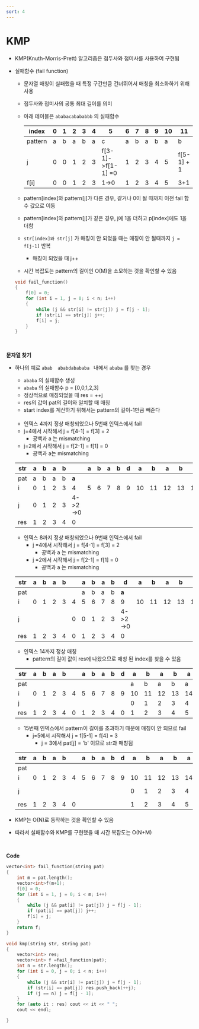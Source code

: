```yaml
---
sort: 4
---
```


# KMP

* KMP(Knuth-Morris-Prett) 알고리즘은 접두사와 접미사를 사용하여 구현됨

* 실패함수 (fail function)

  * 문자열 매칭이 실패했을 때 특정 구간만큼 건너뛰어서 매칭을 최소화하기 위해 사용

  * 접두사와 접미사의 공통 최대 길이를 의미

  * 아래 테이블은  `ababacabababbb` 의 실패함수
  
    | index   | 0    | 1    | 2    | 3    | 4    | 5                 | 6    | 7    | 8    | 9    | 10   | 11         | 12               | 13   |
    | ------- | ---- | ---- | ---- | ---- | ---- | ----------------- | ---- | ---- | ---- | ---- | ---- | ---------- | ---------------- | ---- |
    | pattern | a    | b    | a    | b    | a    | c                 | a    | b    | a    | b    | a    | b          | b                | b    |
    | j       | 0    | 0    | 1    | 2    | 3    | f[3-1]->f[1-1] =0 | 1    | 2    | 3    | 4    | 5    | f[5-1] + 1 | f[4-1]->f[2-1]=0 | 0    |
    | f[i]    | 0    | 0    | 1    | 2    | 3    | 1->0              | 1    | 2    | 3    | 4    | 5    | 3+1        | 2->0             | 0    |

  * pattern[index]와 pattern[j]가 다른 경우, 같거나 0이 될 때까지 이전 fail 함수 값으로 이동
  
  * pattern[index]와 pattern[j]가 같은 경우, j에 1을 더하고 p[index]에도 1을 더함
  
  * `str[index]와 str[j]` 가 매칭이 안 되었을 때는 매칭이 안 될때까지  `j = f[j-1]`  반복 
    * 매칭이 되었을 때 j++ 
  * 시간 복잡도는 pattern의 길이인 O(M)을 소모하는 것을 확인할 수 있음
  
  ```c++
  void fail_function()
  {
      f[0] = 0;
      for (int i = 1, j = 0; i < n; i++)
      {
          while (j && str[i] != str[j]) j = f[j - 1];
          if (str[i] == str[j]) j++;
          f[i] = j;
      }
  }
  ```

<br/>

**문자열 찾기**

* 하나의 예로 `abab  ababdabababa ` 내에서 `ababa` 를 찾는 경우 

  *  `ababa` 의 실패함수 생성
    * `ababa` 의 실패함수 p  = [0,0,1,2,3] 
  *  정상적으로 매칭되었을 때 res = ++j
  *  res의 값이 pat의 길이와 일치할 때 매칭
    * start index를 계산하기 위해서는 pattern의 길이-1만큼 빼준다

  <br/>

  *  인덱스 4까지 정상 매칭되었으나 5번째 인덱스에서 fail
    * j=4에서 시작해서 j = f[4-1] = f[3] = 2
      * 공백과 a 는 mismatching
    * j=2에서 시작해서 j = f[2-1] = f[1] = 0
      * 공백과 a는 mismatching

  | str  | a    | b    | a    | b    |         | a    | b    | a    | b    | d    | a    | b    | a    | b    | a    | b    | a    |
  | ---- | ---- | ---- | ---- | ---- | ------- | ---- | ---- | ---- | ---- | ---- | ---- | ---- | ---- | ---- | ---- | ---- | ---- |
  | pat  | a    | b    | a    | b    | **a**   |      |      |      |      |      |      |      |      |      |      |      |      |
  | i    | 0    | 1    | 2    | 3    | 4       | 5    | 6    | 7    | 8    | 9    | 10   | 11   | 12   | 13   | 14   | 15   | 16   |
  | j    | 0    | 1    | 2    | 3    | 4->2->0 |      |      |      |      |      |      |      |      |      |      |      |      |
  | res  | 1    | 2    | 3    | 4    | 0       |      |      |      |      |      |      |      |      |      |      |      |      |

  * 인덱스 8까지 정상 매칭되었으나 9번째 인덱스에서 fail
    * j =4에서 시작해서 j = f[4-1] = f[3] =  2
      * 공백과 a 는 mismatching
    * j =2에서 시작해서 j = f[2-1] = f[1] = 0
      * 공백과 a 는 mismatching

  | str  | a    | b    | a    | b    |      | a    | b    | a    | b    | d       | a    | b    | a    | b    | a    | b    | a    |
  | ---- | ---- | ---- | ---- | ---- | ---- | ---- | ---- | ---- | ---- | ------- | ---- | ---- | ---- | ---- | ---- | ---- | ---- |
  | pat  |      |      |      |      |      | a    | b    | a    | b    | **a**   |      |      |      |      |      |      |      |
  | i    | 0    | 1    | 2    | 3    | 4    | 5    | 6    | 7    | 8    | 9       | 10   | 11   | 12   | 13   | 14   | 15   | 16   |
  | j    |      |      |      |      | 0    | 0    | 1    | 2    | 3    | 4->2->0 |      |      |      |      |      |      |      |
  | res  | 1    | 2    | 3    | 4    | 0    | 1    | 2    | 3    | 4    | 0       |      |      |      |      |      |      |      |

  * 인덱스 14까지 정상 매칭
    * pattern의 길이 값이 res에 나왔으므로 매칭 된 index를 찾을 수 있음

  | str  | a    | b    | a    | b    |      | a    | b    | a    | b    | d    | a    | b    | a    | b    | a    | b    | a    |
  | ---- | ---- | ---- | ---- | ---- | ---- | ---- | ---- | ---- | ---- | ---- | ---- | ---- | ---- | ---- | ---- | ---- | ---- |
  | pat  |      |      |      |      |      |      |      |      |      |      | a    | b    | a    | b    | a    |      |      |
  | i    | 0    | 1    | 2    | 3    | 4    | 5    | 6    | 7    | 8    | 9    | 10   | 11   | 12   | 13   | 14   | 15   | 16   |
  | j    |      |      |      |      |      |      |      |      |      |      | 0    | 1    | 2    | 3    | 4    |      |      |
  | res  | 1    | 2    | 3    | 4    | 0    | 1    | 2    | 3    | 4    | 0    | 1    | 2    | 3    | 4    | 5    |      |      |

  * 15번째 인덱스에서 pattern이 길이를 초과하기 때문에 매칭이 안 되므로 fail
    * j=5에서 시작해서 j = f[5-1] = f[4] = 3
      * j = 3에서 pat[j] = 'b' 이므로 str과 매칭됨

  | str  | a    | b    | a    | b    |      | a    | b    | a    | b    | d    | a    | b    | a    | b    | a    | b    | a    |
  | ---- | ---- | ---- | ---- | ---- | ---- | ---- | ---- | ---- | ---- | ---- | ---- | ---- | ---- | ---- | ---- | ---- | ---- |
  | pat  |      |      |      |      |      |      |      |      |      |      |      |      |      |      |      |      |      |
  | i    | 0    | 1    | 2    | 3    | 4    | 5    | 6    | 7    | 8    | 9    | 10   | 11   | 12   | 13   | 14   | 15   | 16   |
  | j    |      |      |      |      |      |      |      |      |      |      | 0    | 1    | 2    | 3    | 4    | 5->3 | 4    |
  | res  | 1    | 2    | 3    | 4    | 0    |      |      |      |      |      | 1    | 2    | 3    | 4    | 5    | 4    | 5    |

* KMP는 O(N)로 동작하는 것을 확인할 수 있음

* 따라서 실패함수와 KMP를 구현했을 때 시간 복잡도는 O(N+M)

<br/>

**Code**

```c++
vector<int> fail_function(string pat)
{
    int m = pat.length();
    vector<int>f(m+1);
    f[0] = 0;
    for (int i = 1, j = 0; i < m; i++)
    {
        while (j && pat[i] != pat[j]) j = f[j - 1];
        if (pat[i] == pat[j]) j++;
        f[i] = j;
    }
    return f;
}

void kmp(string str, string pat)
{
    vector<int> res;
    vector<int> f =fail_function(pat);
    int n = str.length();    
    for (int i = 0, j = 0; i < n; i++)
    {
        while (j && str[i] != pat[j]) j = f[j - 1];
        if (str[i] == pat[j]) res.push_back(++j);
        if (j == n) j = f[j - 1];
    }
    for (auto it : res) cout << it << " ";
    cout << endl;

}
```



